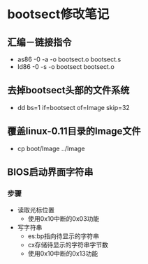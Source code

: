 # bootsect修改笔记
## 汇编－链接指令
- as86 -0 -a -o bootsect.o bootsect.s
- ld86 -0 -s -o bootsect bootsect.o
## 去掉bootsect头部的文件系统
- dd bs=1 if=bootsect of=Image skip=32
## 覆盖linux-0.11目录的Image文件
- cp boot/Image ../Image
## BIOS启动界面字符串
### 步骤
- 读取光标位置
  - 使用0x10中断的0x03功能
- 写字符串
  - es:bp指向待显示的字符串
  - cx存储待显示的字符串字节数
  - 使用0x10中断的0x13功能
